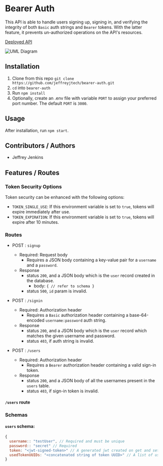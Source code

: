 # Bearer Auth

This API is able to handle users signing up, signing in, and verifying the integrity of both `Basic` auth strings and `Bearer` tokens. With the latter feature, it prevents un-authorized operations on the API's resources.

[Deployed API](https://jjtech-bearer-auth.herokuapp.com/)

<!-- Insert UML diagram here -->
![UML Diagram](./assets/lab-uml.jpg)

## Installation

1. Clone from this repo `git clone https://github.com/jeffreyjtech/bearer-auth.git`
2. `cd` into `bearer-auth`
3. Run `npm install`
4. Optionally, create an .env file with variable `PORT` to assign your preferred port number. The default `PORT` is `3000`.

## Usage

After installation, run `npm start`.

## Contributors / Authors

- Jeffrey Jenkins

## Features / Routes

### Token Security Options

Token security can be enhanced with the following options:

- `TOKEN_SINGLE_USE`: If this environment variable is set to `true`, tokens will expire immediately after use.
- `TOKEN_EXPIRATION`: If this environment variable is set to `true`, tokens will expire after 10 minutes.

### Routes

- POST : `signup`
  - Required: Request body
    - Requires a JSON body containing a key-value pair for a `username` and a `password`.
  - Response
    - status `200`, and a JSON body which is the `user` record created in the database.
      - body: `{ // refer to schema }`
    - status `500`, `id` param is invalid.

- POST : `/signin`
  - Required: Authorization header
    - Requires a `Basic` authorization header containing a base-64-encoded `username:password` auth string.
  - Response
    - status `200`, and a JSON body which is the `user` record which matches the given username and password.
    - status `403`, if auth string is invalid.

- POST : `/users`
  - Required: Authorization header
    - Requires a `Bearer` authorization header containing a valid sign-in token.
  - Response
    - status `200`, and a JSON body of all the usernames present in the `users` table.
    - status `403`, if sign-in token is invalid.

#### `/users` route

### Schemas

#### `users` schema:

```js
{
  username:: "testUser", // Required and must be unique
  password:: "secret" // Required
  token: "<jwt-signed-token>" // A generated jwt created on get and set in combination with a secret.
  usedTokenUUIDs: "<concatenated string of token UUID>" // A list of used Token UUIDs, used to enforce single-use tokens.
}
```
